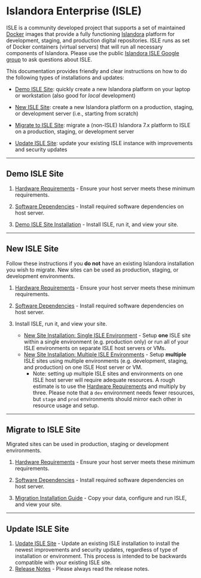 <!--- PAGE_TITLE --->

# Islandora Enterprise (ISLE)

ISLE is a community developed project that supports a set of maintained [Docker](https://docker.com) images that provide a fully functioning [Islandora](https://islandora.ca) platform for development, staging, and production digital repositories. ISLE runs as set of Docker containers (virtual servers) that will run all necessary components of Islandora. Please use the public [Islandora ISLE Google group](https://groups.google.com/forum/#!forum/islandora-isle) to ask questions about ISLE.

This documentation provides friendly and clear instructions on how to do the following types of installations and updates:

* [Demo ISLE Site](#demo-isle-site): quickly create a new Islandora platform on your laptop or workstation (also good for _local_ development)

* [New ISLE Site](#new-isle-site): create a new Islandora platform on a production, staging, or development server (i.e., starting from scratch)

* [Migrate to ISLE Site](#migrate-to-isle-site): migrate a (non-ISLE) Islandora 7.x platform to ISLE on a production, staging, or development server

* [Update ISLE Site](#update-isle-site): update your existing ISLE instance with improvements and security updates

---

## Demo ISLE Site

1. [Hardware Requirements](01_installation_host_server/hardware-requirements.md) - Ensure your host server meets these minimum requirements.

2. [Software Dependencies](01_installation_host_server/software-dependencies.md) - Install required software dependencies on host server.

3. [Demo ISLE Site Installation](02_installation_demo_site/demo_installation.md) - Install ISLE, run it, and view your site.

---

## New ISLE Site

Follow these instructions if you **do not** have an existing Islandora installation you wish to migrate. New sites can be used as production, staging, or development environments.

1. [Hardware Requirements](01_installation_host_server/hardware-requirements.md) - Ensure your host server meets these minimum requirements.

2. [Software Dependencies](01_installation_host_server/software-dependencies.md) - Install required software dependencies on host server.

3. Install ISLE, run it, and view your site.
    * [New Site Installation: Single ISLE Environment](03_installation_new_site/new_site_installation_single.md) - Setup **one** ISLE site within a single environment (e.g. production only) or run all of your ISLE environments on separate ISLE host servers or VMs.
    * [New Site Installation: Multiple ISLE Environments](03_installation_new_site/new_site_installation_multiple.md) - Setup **multiple** ISLE sites using multiple environments (e.g. development, staging, and production) on one ISLE Host server or VM.
        - Note: setting up multiple ISLE sites and environments on one ISLE host server will require adequate resources. A rough estimate is to use the [Hardware Requirements](01_installation_host_server/hardware-requirements.md) and multiply by three. Please note that a `dev` environment needs fewer resources, but `stage` and `prod` environments should mirror each other in resource usage and setup.

---

## Migrate to ISLE Site

Migrated sites can be used in production, staging or development environments.

1. [Hardware Requirements](01_installation_host_server/hardware-requirements.md) - Ensure your host server meets these minimum requirements.

2. [Software Dependencies](01_installation_host_server/software-dependencies.md) - Install required software dependencies on host server.

3. [Migration Installation Guide](04_installation_migration/migration_installation_guide.md) - Copy your data, configure and run ISLE, and view your site.

---

## Update ISLE Site

1. [Update ISLE Site](07_appendices/update_isle.md) - Update an existing ISLE installation to install the newest improvements and security updates, regardless of type of installation or environment. This process is intended to be backwards compatible with your existing ISLE site.
2. [Release Notes](09_release_notes/release_notes.md) - Please always read the release notes.

